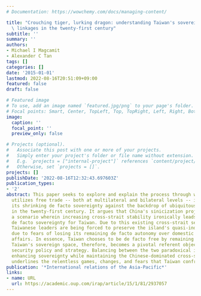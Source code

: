```yaml
---
# Documentation: https://wowchemy.com/docs/managing-content/

title: "Crouching tiger, lurking dragon: understanding Taiwan's sovereignty and trade\
  \ linkages in the twenty-first century"
subtitle: ''
summary: ''
authors:
- Michael I Magcamit
- Alexander C Tan
tags: []
categories: []
date: '2015-01-01'
lastmod: 2022-08-16T20:51:09+09:00
featured: false
draft: false

# Featured image
# To use, add an image named `featured.jpg/png` to your page's folder.
# Focal points: Smart, Center, TopLeft, Top, TopRight, Left, Right, BottomLeft, Bottom, BottomRight.
image:
  caption: ''
  focal_point: ''
  preview_only: false

# Projects (optional).
#   Associate this post with one or more of your projects.
#   Simply enter your project's folder or file name without extension.
#   E.g. `projects = ["internal-project"]` references `content/project/deep-learning/index.md`.
#   Otherwise, set `projects = []`.
projects: []
publishDate: '2022-08-16T12:32:43.697603Z'
publication_types:
- '2'
abstract: This paper seeks to explore and explain the process through which Taiwan
  utilizes free trade -- both at multilateral and bilateral levels -- in enhancing
  its shrinking de facto sovereignty against the backdrop of ubiquitous `China factor'
  in the twenty-first century. It argues that China's sinicization project creates
  a scenario wherein increasing cross-strait stability ironically leads to decreasing
  de facto sovereignty for Taiwan. Due to this existing cross-strait security dilemma,
  Taiwanese leaders are being forced to preserve the island's quasi-independent statehood
  due to fears of losing its remaining de facto autonomy over domestic and foreign
  affairs. In essence, Taiwan chooses to be de facto free by remaining de jure unfree.
  Taiwan's sovereign space, therefore, becomes a pivotal referent object of its national
  security policy and strategy. Balancing between the two paradoxical interests of
  enhancing sovereignty while maintaining the Chinese-dominated cross-strait status-quo
  underlines the relentless games, changes, and fears that Taiwan confronts today.
publication: '*International relations of the Asia-Pacific*'
links:
- name: URL
  url: https://academic.oup.com/irap/article/15/1/81/2937057
---
```

